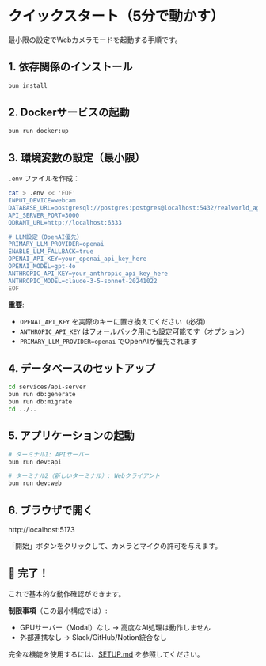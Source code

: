 # クイックスタート（5分で動かす）

最小限の設定でWebカメラモードを起動する手順です。

## 1. 依存関係のインストール

```bash
bun install
```

## 2. Dockerサービスの起動

```bash
bun run docker:up
```

## 3. 環境変数の設定（最小限）

`.env` ファイルを作成：

```bash
cat > .env << 'EOF'
INPUT_DEVICE=webcam
DATABASE_URL=postgresql://postgres:postgres@localhost:5432/realworld_agent
API_SERVER_PORT=3000
QDRANT_URL=http://localhost:6333

# LLM設定（OpenAI優先）
PRIMARY_LLM_PROVIDER=openai
ENABLE_LLM_FALLBACK=true
OPENAI_API_KEY=your_openai_api_key_here
OPENAI_MODEL=gpt-4o
ANTHROPIC_API_KEY=your_anthropic_api_key_here
ANTHROPIC_MODEL=claude-3-5-sonnet-20241022
EOF
```

**重要**: 
- `OPENAI_API_KEY` を実際のキーに置き換えてください（必須）
- `ANTHROPIC_API_KEY` はフォールバック用にも設定可能です（オプション）
- `PRIMARY_LLM_PROVIDER=openai` でOpenAIが優先されます

## 4. データベースのセットアップ

```bash
cd services/api-server
bun run db:generate
bun run db:migrate
cd ../..
```

## 5. アプリケーションの起動

```bash
# ターミナル1: APIサーバー
bun run dev:api

# ターミナル2（新しいターミナル）: Webクライアント
bun run dev:web
```

## 6. ブラウザで開く

http://localhost:5173

「開始」ボタンをクリックして、カメラとマイクの許可を与えます。

## 🎉 完了！

これで基本的な動作確認ができます。

**制限事項**（この最小構成では）:
- GPUサーバー（Modal）なし → 高度なAI処理は動作しません
- 外部連携なし → Slack/GitHub/Notion統合なし

完全な機能を使用するには、[SETUP.md](./SETUP.md) を参照してください。

